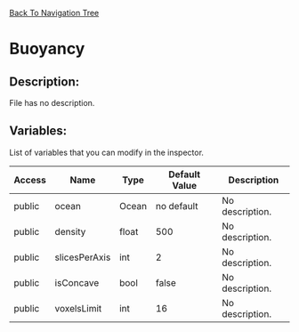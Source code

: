 [Back To Navigation Tree](https://wesleywh.github.io/GameDevRepo/docs/navigation.html)
# Buoyancy

## Description:
File has no description.

## Variables:
List of variables that you can modify in the inspector.

|Access|Name|Type|Default Value|Description|
|---|---|---|---|---|
|public|ocean|Ocean|no default|No description.|
|public|density|float|500|No description.|
|public|slicesPerAxis|int|2|No description.|
|public|isConcave|bool|false|No description.|
|public|voxelsLimit|int|16|No description.|
